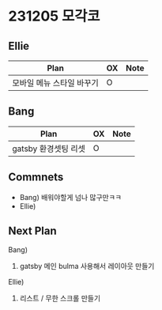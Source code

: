 # 231205 모각코

## Ellie

| Plan 	| OX 	| Note 	|
|------	|----	|------	|
| 모바일 메뉴 스타일 바꾸기 | O |


## Bang

| Plan 	| OX 	| Note 	|
|------	|----	|------	|
| gatsby 환경셋팅 리셋  | O   |      |



## Commnets
- Bang) 배워야할게 넘나 많구만ㅋㅋ
- Ellie) 

 
## Next Plan
  Bang) 
 1. gatsby 메인 bulma 사용해서 레이아웃 만들기

 
  Ellie)
 1. 리스트 / 무한 스크롤 만들기